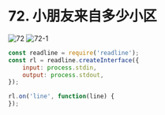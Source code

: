 # 72. 小朋友来自多少小区
![72](/images/od/72.png)
![72-1](/images/od/72-1.png)

```js
const readline = require('readline');
const rl = readline.createInterface({
    input: process.stdin,
    output: process.stdout,
});

rl.on('line', function(line) {
});
```

